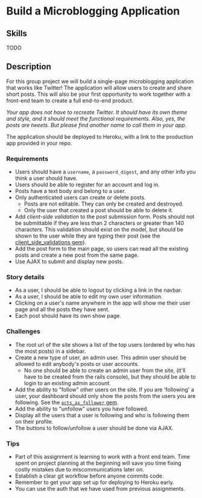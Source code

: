 Build a Microblogging Application
==================================

## Skills
TODO

## Description

For this group project we will build a single-page microblogging application that works like Twitter! The application will allow users to create and share short posts. This will also be your first opportunity to work together with a front-end team to create a full end-to-end product.

_Your app does not have to recreate Twitter. It should have its own theme and style, and it should meet the functional requirements. Also, yes, the posts are tweets. But please find another name to call them in your app._

The application should be deployed to Heroku, with a link to the production app provided in your repo.

### Requirements
- Users should have a `username`, a `password_digest`, and any other info you think a user should have.
- Users should be able to register for an account and log in.
- Posts have a text body and belong to a user.
- Only authenticated users can create or delete posts.
  - Posts are not editable. They can only be created and destroyed.
  - Only the user that created a post should be able to delete it.
- Add *client-side validation* to the post submission form. Posts should not be submittable if they are less than 2 characters or greater than 140 characters. This validation should exist on the model, but should be shown to the user while they are typing their post (see the [client_side_validations gem](https://github.com/DavyJonesLocker/client_side_validations)).
- Add the post form to the main page, so users can read all the existing posts and create a new post from the same page.
- Use AJAX to submit and display new posts.

### Story details
  - As a user, I should be able to logout by clicking a link in the navbar.
  - As a user, I should be able to edit my own user information.
  - Clicking on a user's name anywhere in the app will show me their user page and all the posts they have sent.
  - Each post should have its own show page.

### Challenges
  - The root url of the site shows a list of the top users (ordered by who has the most posts) in a sidebar.
  - Create a new type of user, an admin user. This admin user should be allowed to edit anybody's posts or user accounts.
    - No one should be able to create an admin user from the site, (it'll have to be created from the rails console), but they should be able to login to an existing admin account.
  - Add the ability to "follow" other users on the site. If you are 'following' a user, your dashboard should only show the posts from the users you are following. See the [`acts_as_follower` gem](https://github.com/tcocca/acts_as_follower).
  - Add the ability to "unfollow" users you have followed.
  - Display all the users that a user is following and who is following them on their profile.
  - The buttons to follow/unfollow a user should be done via AJAX.

### Tips
  - Part of this assignment is learning to work with a front end team. Time spent on project planning at the beginning will save you time fixing costly mistakes due to miscommunications later on.
  - Establish a clear git workflow before anyone commits code.
  - Remember to get your app set up for deploying to Heroku early.
  - You can use the auth that we have used from previous assignments.